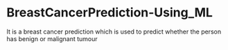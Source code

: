 # BreastCancerPrediction-Using_ML
It is a breast cancer prediction which is used to predict whether the person has benign or malignant tumour 
